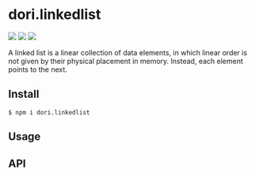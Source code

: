# dori.linkedlist

<img src="https://img.shields.io/npm/v/dori.linkedlist">
<img src="https://img.shields.io/npm/dw/dori.linkedlist" >
<img src="https://img.shields.io/bundlephobia/minzip/dori.linkedlist?label=bundle">

<br>

A linked list is a linear collection of data elements, in which linear order is not given by their physical placement in memory. Instead, each element points to the next.


## Install

```shell
$ npm i dori.linkedlist
```

## Usage

## API